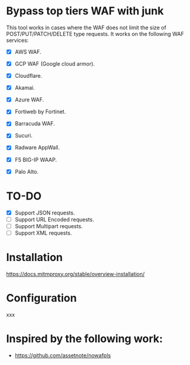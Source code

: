 # Bypass top tiers WAF with junk
This tool works in cases where the WAF does not limit the size of POST/PUT/PATCH/DELETE type requests. It works on the following WAF services:
- [X] AWS WAF.
- [X] GCP WAF (Google cloud armor).
- [X] Cloudflare.
- [X] Akamai.
- [X] Azure WAF.
- [X] Fortiweb by Fortinet.
- [X] Barracuda WAF.
- [X] Sucuri.
- [X] Radware AppWall.
- [X] F5 BIG-IP WAAP.
- [X] Palo Alto.


# TO-DO
- [X] Support JSON requests.
- [ ] Support URL Encoded requests.
- [ ] Support Multipart requests.
- [ ] Support XML requests.

# Installation
https://docs.mitmproxy.org/stable/overview-installation/

# Configuration
xxx

# Inspired by the following work:
- https://github.com/assetnote/nowafpls
